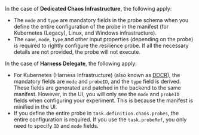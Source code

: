 In the case of **Dedicated Chaos Infrastructure**, the following apply:
- The `mode` and `type` are mandatory fields in the probe schema when you define the entire configuration of the probe in the manifest (for Kubernetes (Legacy), Linux, and Windows infrastructure).
- The `name`, `mode`, `type` and other input properties (depending on the probe) is required to rightly configure the resilience probe. If all the necessary details are not provided, the probe will not execute.

In the case of **Harness Delegate**, the following apply:
- For Kubernetes (Harness Infrastructure) (also known as [DDCR](/docs/chaos-engineering/concepts/explore-concepts/infrastructures/delegate/)), the mandatory fields are `mode` and `probeID`, and the `type` field is derived. These fields are generated and patched in the backend to the same manifest. However, in the UI, you will only see the `mode` and `probeID` fields when configuring your experiment. This is because the manifest is minified in the UI.
- If you define the entire probe in `task.definition.chaos.probes`, the entire configuration is required. If you use the `task.probeRef`, you only need to specify `ID` and `mode` fields.